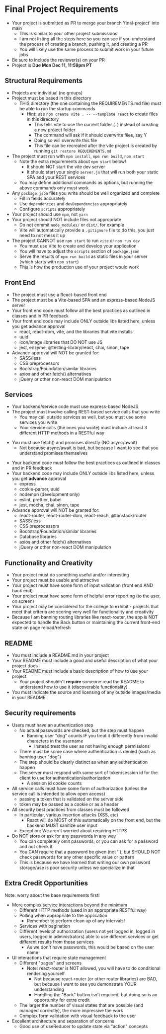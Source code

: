 # Final Project Requirements

* Your project is submitted as PR to merge your branch 'final-project' into main
  - This is similar to your other project submissions
  - I am not listing all the steps here so you can see if you understand the process of creating a branch, pushing it, and creating a PR
  - You will likely use the same process to submit work in your future jobs
* Be sure to include the reviewer(s) on your PR
* Project is **Due Mon Dec 11, 11:59pm PT**

## Structural Requirements
* Projects are individual (no groups)
* Project must be based in this directory
    * THIS directory (the one containing the REQUIREMENTS.md file) must be able to run the startup commands
      - Hint: use `npm create vite . -- --template react` to create files in this directory
        - This tells vite to use the current folder (`.`) instead of creating a new project folder
        - The command will ask if it should overwrite files, say Y
        - Doing so will overwrite this file
        - This file can be recreated after the vite project is created by running `git restore REQUIREMENTS.md`
* The project must run with `npm install`, `npm run build`, `npm start`
    - Note the extra requirements about `npm start` below!
      - It should NOT start the vite dev server
      - It should start your single `server.js` that will run both your static SPA and your REST services
    - You may define additional commands as options, but running the above commands only must work
* Any `package.json` files you write should be well organized and complete
    * Fill in fields accurately
    * Use `dependencies` and `devDependencies` appropriately
    * Configure `scripts` appropriately
* Your project should use `npm`, not `yarn`
* Your project should NOT include files not appropriate
  - Do not commit `node_modules/` or `dist/`, for example
  - Vite will automatically provide a `.gitignore` file to do this, you just need to not mess it up
* The project CANNOT use `npm start` to run `vite` or `npm run dev` 
    * You must use Vite to create and develop your application
    * You will have to adjust the `scripts` section of `package.json` 
    * Serve the results of `npm run build` as static files in your server (which starts with `npm start`)
    * This is how the production use of your project would work

## Front End
* The project must use a React-based front end
* The project must be a Vite-based SPA and an express-based NodeJS server
* Your front end code must follow all the best practices as outlined in classes and in PR feedback
* Your front end code may include ONLY outside libs listed here, unless you get advance approval
    * react, react-dom, vite, and the libraries that vite installs
    * uuid
    * icon/image libraries that DO NOT use JS
    * jest, enzyme, @testing-library/react, chai, sinon, tape
* Advance approval will NOT be granted for:
    * SASS/less
    * CSS preprocessors
    * Bootstrap/Foundation/similar libraries
    * axios and other fetch() alternatives
    * jQuery or other non-react DOM manipulation

## Services
* Your backend/service code must use express-based NodeJS
* The project must involve calling REST-based service calls that you write
    * You may call outside services as well, but you must use some services you write
    * Your service calls (the ones you wrote) must include at least 3 different HTTP methods in a RESTful way
- You must use fetch() and promises directly (NO async/await)
  - Not because async/await is bad, but because I want to see that you understand promises themselves
* Your backend code must follow the best practices as outlined in classes and in PR feedback 
* Your backend code may include ONLY outside libs listed here, unless you get __advance__ approval
    * express
    * cookie-parser, uuid
    * nodemon (development only)
    * eslint, prettier, babel
    * jest, mocha, chai, sinon, tape
* Advance approval will NOT be granted for:
    - react-router, react-router-dom, react-reach, @tanstack/router
    * SASS/less
    * CSS preprocessors
    * Bootstrap/Foundation/similar libraries
    * Database libraries
    * axios and other fetch() alternatives
    * jQuery or other non-react DOM manipulation

## Functionality and Creativity 
* Your project must do something useful and/or interesting
* Your project must be usable and attractive
* Your project must have some form of input validation (front end AND back end)
* Your project must have some form of helpful error reporting (to the user, on screen)
* Your project may be considered for the college to exhibit - projects that meet that criteria are scoring very well for functionality and creativity
* Because I am banning routing libraries like react-router, the app is NOT expected to handle the Back button or maintaining the current front-end state on page reload/refresh

## README
* You must include a README.md in your project
* Your README must include a good and useful description of what your project does
* Your README must include a basic description of how to use your project
    * Your project shouldn't **require** someone read the README to understand how to use it (discoverable functionality)
* You must indicate the source and licensing of any outside images/media in your README

## Security requirements
- Users must have an authentication step
    - No actual passwords are checked, but the step must happen
      - Banning user "dog" counts IF you treat it differently from invalid characters in the username
        - Instead treat the user as not having enough permissions
    - There must be some case where authentication is denied (such as banning user "dog")
    - The step should be clearly distinct as when any authentication happen
    - The server must respond with some sort of token/session id for the client to use for authentication/authorization
      - A session id cookie counts
- All service calls must have some form of authorization (unless the service call is intended to allow open access)
    - passing a token that is validated on the server side
    - token may be passed as a cookie or as a header
- All security best practices from classes must be followed
    - In particular, various insertion attacks (XSS, etc)
      - React will do MOST of this automatically on the front end, but the backend MUST sanitize user input
    - Exception: We aren't worried about requiring HTTPS
- Do NOT store or ask for any passwords in any way
    - You can completely omit passwords, or you can ask for a password and not check it
    - You CAN require that a password be given (not ''), but SHOULD NOT check passwords for any other specific value or pattern
    - This is because we have learned that writing our own password storage/use is poor security unless we specialize in that

## Extra Credit Opportunities 
Note: worry about the base requirements first!
- More complex service interactions beyond the minimum
  - Different HTTP methods (used in an appropriate RESTful way)
  - Polling when appropriate to the application
    - Remember to perform clean up of any intervals!
  - Services with pagination
  - Different levels of authorization (users not yet logged in, logged in users, logged in administrators) able to use different services or get different results from those services
    - As we don't have passwords, this would be based on the user name
- UI interactions that require state management
  - Different "pages" and screens 
    - Note: react-router is NOT allowed, you will have to do conditional rendering yourself
        - Not because react-router (or other router libraries) are BAD, but because I want to see you demonstrate YOUR understanding
        - Handling the "Back" button isn't required, but doing so is an opportunity for extra credit
  - The larger the number of visual states that are possible (and managed correctly), the more impressive the work
  - Complex form validation with visual feedback to the user 
- Excellent architecture and separation of concerns
  - Good use of useReducer to update state via "action" concepts

